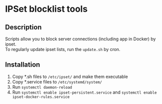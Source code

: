 # IPSet blocklist tools

## Description
Scripts allow you to block server connections (including app in Docker) by ipset.  
To regularly update ipset lists, run the `update.sh` by cron.

## Installation
1. Copy *.sh files to `/etc/ipset/` and make them executable
2. Copy *.service files to `/etc/systemd/system/`
3. Run `systemctl daemon-reload`
4. Run `systemctl enable ipset-persistent.service` and `systemctl enable ipset-docker-rules.service`
